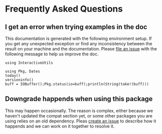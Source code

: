 # Frequently Asked Questions

## I get an error when trying examples in the doc

This documentation is generated with the following environment setup. If you
get any unexpected exception or find any inconsistency between the result on
your machine and the documentation. Please [file an
issue](https://github.com/JuliaReinforcementLearning/ReinforcementLearning.jl/issues)
with the following message to help us improve the doc.

```@setup versions
using InteractiveUtils
```

```@repl versions
using Pkg, Dates
today()
versioninfo()
buff = IOBuffer();Pkg.status(io=buff);println(String(take!(buff)))
```

## Downgrade happends when using this package

This may happen occasionally. The reason is complex, either because we haven't
updated the compat section yet, or some other packages you are using relies on
an old dependency. Pleas [create an
issue](https://github.com/JuliaReinforcementLearning/ReinforcementLearning.jl/issues)
to describe how it happends and we can work on it together to resolve it.

